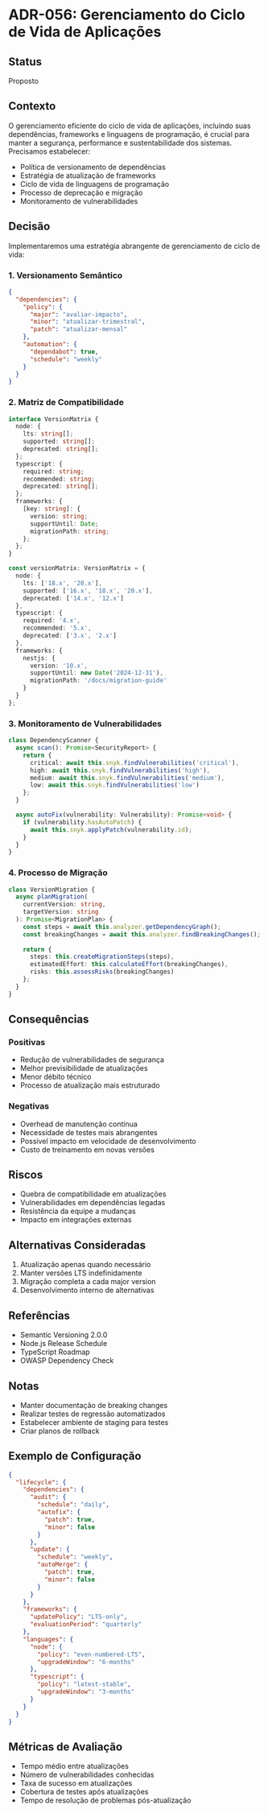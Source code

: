 # ADR-056: Gerenciamento do Ciclo de Vida de Aplicações

## Status

Proposto

## Contexto

O gerenciamento eficiente do ciclo de vida de aplicações, incluindo suas dependências, frameworks e linguagens de programação, é crucial para manter a segurança, performance e sustentabilidade dos sistemas. Precisamos estabelecer:

- Política de versionamento de dependências
- Estratégia de atualização de frameworks
- Ciclo de vida de linguagens de programação
- Processo de deprecação e migração
- Monitoramento de vulnerabilidades

## Decisão

Implementaremos uma estratégia abrangente de gerenciamento de ciclo de vida:

### 1. Versionamento Semântico
```json
{
  "dependencies": {
    "policy": {
      "major": "avaliar-impacto",
      "minor": "atualizar-trimestral",
      "patch": "atualizar-mensal"
    },
    "automation": {
      "dependabot": true,
      "schedule": "weekly"
    }
  }
}
```

### 2. Matriz de Compatibilidade
```typescript
interface VersionMatrix {
  node: {
    lts: string[];
    supported: string[];
    deprecated: string[];
  };
  typescript: {
    required: string;
    recommended: string;
    deprecated: string[];
  };
  frameworks: {
    [key: string]: {
      version: string;
      supportUntil: Date;
      migrationPath: string;
    };
  };
}

const versionMatrix: VersionMatrix = {
  node: {
    lts: ['18.x', '20.x'],
    supported: ['16.x', '18.x', '20.x'],
    deprecated: ['14.x', '12.x']
  },
  typescript: {
    required: '4.x',
    recommended: '5.x',
    deprecated: ['3.x', '2.x']
  },
  frameworks: {
    nestjs: {
      version: '10.x',
      supportUntil: new Date('2024-12-31'),
      migrationPath: '/docs/migration-guide'
    }
  }
};
```

### 3. Monitoramento de Vulnerabilidades
```typescript
class DependencyScanner {
  async scan(): Promise<SecurityReport> {
    return {
      critical: await this.snyk.findVulnerabilities('critical'),
      high: await this.snyk.findVulnerabilities('high'),
      medium: await this.snyk.findVulnerabilities('medium'),
      low: await this.snyk.findVulnerabilities('low')
    };
  }

  async autoFix(vulnerability: Vulnerability): Promise<void> {
    if (vulnerability.hasAutoPatch) {
      await this.snyk.applyPatch(vulnerability.id);
    }
  }
}
```

### 4. Processo de Migração
```typescript
class VersionMigration {
  async planMigration(
    currentVersion: string,
    targetVersion: string
  ): Promise<MigrationPlan> {
    const steps = await this.analyzer.getDependencyGraph();
    const breakingChanges = await this.analyzer.findBreakingChanges();
    
    return {
      steps: this.createMigrationSteps(steps),
      estimatedEffort: this.calculateEffort(breakingChanges),
      risks: this.assessRisks(breakingChanges)
    };
  }
}
```

## Consequências

### Positivas
- Redução de vulnerabilidades de segurança
- Melhor previsibilidade de atualizações
- Menor débito técnico
- Processo de atualização mais estruturado

### Negativas
- Overhead de manutenção contínua
- Necessidade de testes mais abrangentes
- Possível impacto em velocidade de desenvolvimento
- Custo de treinamento em novas versões

## Riscos
- Quebra de compatibilidade em atualizações
- Vulnerabilidades em dependências legadas
- Resistência da equipe a mudanças
- Impacto em integrações externas

## Alternativas Consideradas
1. Atualização apenas quando necessário
2. Manter versões LTS indefinidamente
3. Migração completa a cada major version
4. Desenvolvimento interno de alternativas

## Referências
- Semantic Versioning 2.0.0
- Node.js Release Schedule
- TypeScript Roadmap
- OWASP Dependency Check

## Notas
- Manter documentação de breaking changes
- Realizar testes de regressão automatizados
- Estabelecer ambiente de staging para testes
- Criar planos de rollback

## Exemplo de Configuração
```json
{
  "lifecycle": {
    "dependencies": {
      "audit": {
        "schedule": "daily",
        "autofix": {
          "patch": true,
          "minor": false
        }
      },
      "update": {
        "schedule": "weekly",
        "autoMerge": {
          "patch": true,
          "minor": false
        }
      }
    },
    "frameworks": {
      "updatePolicy": "LTS-only",
      "evaluationPeriod": "quarterly"
    },
    "languages": {
      "node": {
        "policy": "even-numbered-LTS",
        "upgradeWindow": "6-months"
      },
      "typescript": {
        "policy": "latest-stable",
        "upgradeWindow": "3-months"
      }
    }
  }
}
```

## Métricas de Avaliação
- Tempo médio entre atualizações
- Número de vulnerabilidades conhecidas
- Taxa de sucesso em atualizações
- Cobertura de testes após atualizações
- Tempo de resolução de problemas pós-atualização 